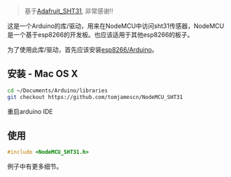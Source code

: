 > 基于[Adafruit_SHT31](https://github.com/adafruit/Adafruit_SHT31), 非常感谢!!

这是一个Arduino的库/驱动，用来在NodeMCU中访问sht31传感器，NodeMCU是一个基于esp8266的开发板。也应该适用于其他esp8266的板子。

为了使用此库/驱动，首先应该安装[esp8266/Arduino](https://github.com/esp8266/Arduino)。


## 安装 - Mac OS X
```bash
cd ~/Documents/Arduino/libraries
git checkout https://github.com/tomjamescn/NodeMCU_SHT31
```
重启arduino IDE

## 使用
```c
#include <NodeMCU_SHT31.h>
```
例子中有更多细节。




